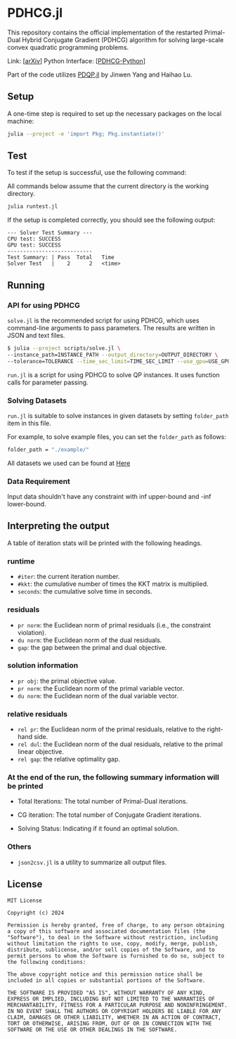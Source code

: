 # PDHCG.jl

This repository contains the official implementation of the restarted Primal-Dual Hybrid Conjugate Gradient (PDHCG) algorithm for solving large-scale convex quadratic programming problems.

Link: [[arXiv](https://arxiv.org/abs/2405.16160)]
Python Interface: [[PDHCG-Python](https://github.com/Lhongpei/PDHCG-Python)]

Part of the code utilizes [PDQP.jl](https://github.com/jinwen-yang/PDQP.jl) by Jinwen Yang and Haihao Lu.

## Setup

A one-time step is required to set up the necessary packages on the local machine:

```sh
julia --project -e 'import Pkg; Pkg.instantiate()'
```

## Test

To test if the setup is successful, use the following command:

All commands below assume that the current directory is the working directory.

```sh
julia runtest.jl
```

If the setup is completed correctly, you should see the following output:

```.
--- Solver Test Summary ---
CPU test: SUCCESS
GPU test: SUCCESS
---------------------------
Test Summary: | Pass  Total   Time
Solver Test   |    2      2   <time>
```

## Running

### API for using PDHCG

`solve.jl` is the recommended script for using PDHCG, which uses command-line arguments to pass parameters. The results are written in JSON and text files.

```sh
$ julia --project scripts/solve.jl \
--instance_path=INSTANCE_PATH --output_directory=OUTPUT_DIRECTORY \ 
--tolerance=TOLERANCE --time_sec_limit=TIME_SEC_LIMIT --use_gpu=USE_GPU
```

`run.jl` is a script for using PDHCG to solve QP instances. It uses function calls for parameter passing.

### Solving Datasets

`run.jl` is suitable to solve instances in given datasets by setting `folder_path` item in this file.

  For example, to solve example files, you can set the `folder_path` as follows:
  
```sh
folder_path = "./example/" 
```
All datasets we used can be found at [Here](https://github.com/Lhongpei/QP_datasets)
### Data Requirement

Input data shouldn't have any constraint with inf upper-bound and -inf lower-bound.

## Interpreting the output

A table of iteration stats will be printed with the following headings.

### runtime

- `#iter`: the current iteration number.
- `#kkt`: the cumulative number of times the KKT matrix is multiplied.
- `seconds`: the cumulative solve time in seconds.

### residuals

- `pr norm`: the Euclidean norm of primal residuals (i.e., the constraint violation).
- `du norm`: the Euclidean norm of the dual residuals.
- `gap`: the gap between the primal and dual objective.

### solution information

- `pr obj`: the primal objective value.
- `pr norm`: the Euclidean norm of the primal variable vector.
- `du norm`: the Euclidean norm of the dual variable vector.

### relative residuals

- `rel pr`: the Euclidean norm of the primal residuals, relative to the right-hand side.
- `rel dul`: the Euclidean norm of the dual residuals, relative to the primal linear objective.
- `rel gap`: the relative optimality gap.
  
### At the end of the run, the following summary information will be printed

- Total Iterations: The total number of Primal-Dual iterations.

- CG  iteration: The total number of Conjugate Gradient iterations.

- Solving Status: Indicating if it found an optimal solution.

### Others

- `json2csv.jl` is a utility to summarize all output files.

## License

```.
MIT License

Copyright (c) 2024

Permission is hereby granted, free of charge, to any person obtaining a copy of this software and associated documentation files (the "Software"), to deal in the Software without restriction, including without limitation the rights to use, copy, modify, merge, publish, distribute, sublicense, and/or sell copies of the Software, and to permit persons to whom the Software is furnished to do so, subject to the following conditions:

The above copyright notice and this permission notice shall be included in all copies or substantial portions of the Software.

THE SOFTWARE IS PROVIDED "AS IS", WITHOUT WARRANTY OF ANY KIND, EXPRESS OR IMPLIED, INCLUDING BUT NOT LIMITED TO THE WARRANTIES OF MERCHANTABILITY, FITNESS FOR A PARTICULAR PURPOSE AND NONINFRINGEMENT. IN NO EVENT SHALL THE AUTHORS OR COPYRIGHT HOLDERS BE LIABLE FOR ANY CLAIM, DAMAGES OR OTHER LIABILITY, WHETHER IN AN ACTION OF CONTRACT, TORT OR OTHERWISE, ARISING FROM, OUT OF OR IN CONNECTION WITH THE SOFTWARE OR THE USE OR OTHER DEALINGS IN THE SOFTWARE.
```
